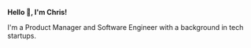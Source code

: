 **Hello 👋, I'm Chris!** 

I'm a Product Manager and Software Engineer with a background in tech startups. 
